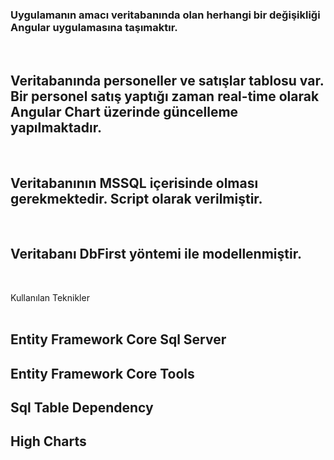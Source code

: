 <h3>Uygulamanın amacı veritabanında olan herhangi bir değişikliği Angular uygulamasına taşımaktır.</h3></br>

<h2>Veritabanında personeller ve satışlar tablosu var. Bir personel satış yaptığı zaman real-time olarak Angular Chart üzerinde güncelleme yapılmaktadır.</h2></br>
<h2>Veritabanının MSSQL içerisinde olması gerekmektedir. Script olarak verilmiştir.</h2></br>
<h2>Veritabanı DbFirst yöntemi ile modellenmiştir.</h2> </br>

Kullanılan Teknikler</br></br>

<h2>Entity Framework Core Sql Server</h2>
<h2>Entity Framework Core Tools</h2>
<h2>Sql Table Dependency</h2>
<h2>High Charts</h2>
